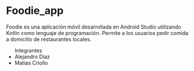 # Foodie_app
Foodie es una aplicación móvil desarrollada en Android Studio utilizando Kotlin como lenguaje de programación. Permite a los usuarios pedir comida a domicilio de restaurantes locales.

<ul>Integrantes <li>Alejandro Díaz</li> <li>Matias Criollo</li> </ul>

